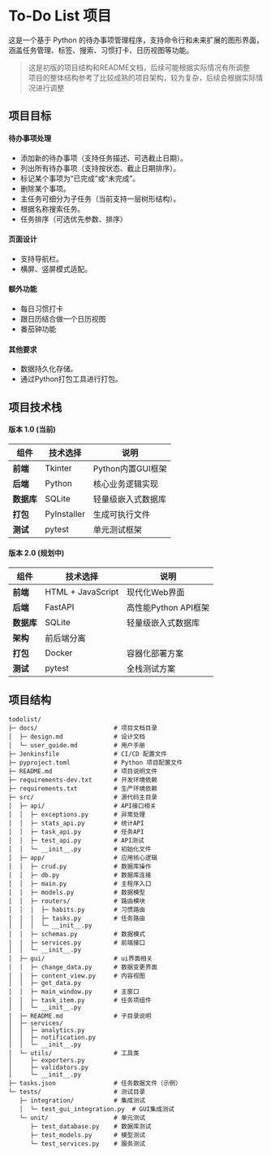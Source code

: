 # To-Do List 项目

这是一个基于 Python 的待办事项管理程序，支持命令行和未来扩展的图形界面，涵盖任务管理、标签、搜索、习惯打卡、日历视图等功能。
> 这是初版的项目结构和README文档，后续可能根据实际情况有所调整  
> 项目的整体结构参考了比较成熟的项目架构，较为复杂，后续会根据实际情况进行调整
## 项目目标
#### 待办事项处理
- 添加新的待办事项（支持任务描述、可选截止日期）。
- 列出所有待办事项（支持按状态、截止日期排序）。
- 标记某个事项为“已完成”或“未完成”。
- 删除某个事项。
- 主任务可细分为子任务（当前支持一层树形结构）。
- 根据名称搜索任务。
- 任务排序（可选优先参数、排序）

#### 页面设计
- 支持导航栏。
- 横屏、竖屏模式适配。

#### 额外功能
- 每日习惯打卡
- 跟日历结合做一个日历视图
- 番茄钟功能

#### 其他要求
- 数据持久化存储。
- 通过Python打包工具进行打包。

## 项目技术栈
#### 版本 1.0 (当前)

| 组件       | 技术选择       | 说明                          |
|------------|----------------|-------------------------------|
| **前端**   | Tkinter        | Python内置GUI框架             |
| **后端**   | Python         | 核心业务逻辑实现              |
| **数据库** | SQLite         | 轻量级嵌入式数据库            |
| **打包**   | PyInstaller    | 生成可执行文件                |
| **测试**   | pytest         | 单元测试框架                  |

#### 版本 2.0 (规划中)

| 组件       | 技术选择               | 说明                          |
|------------|------------------------|-------------------------------|
| **前端**   | HTML + JavaScript      | 现代化Web界面                 |
| **后端**   | FastAPI                | 高性能Python API框架          |
| **数据库** | SQLite                 |  轻量级嵌入式数据库          |
| **架构**   | 前后端分离             |                |
| **打包**   | Docker                 | 容器化部署方案                |
| **测试**   | pytest                | 全栈测试方案                  |

## 项目结构

```
todolist/
├─ docs/                     # 项目文档目录
│  ├─ design.md              # 设计文档
│  └─ user_guide.md          # 用户手册
├─ Jenkinsfile               # CI/CD 配置文件
├─ pyproject.toml            # Python 项目配置文件
├─ README.md                 # 项目说明文件
├─ requirements-dev.txt      # 开发环境依赖
├─ requirements.txt          # 生产环境依赖
├─ src/                      # 源代码主目录
│  ├─ api/                   # API接口相关
│  │  ├─ exceptions.py       # 异常处理
│  │  ├─ stats_api.py        # 统计API
│  │  ├─ task_api.py         # 任务API
│  │  ├─ test_api.py         # API测试
│  │  └─ __init__.py         # 初始化文件
│  ├─ app/                   # 应用核心逻辑
│  │  ├─ crud.py             # 数据库操作
│  │  ├─ db.py               # 数据库连接
│  │  ├─ main.py             # 主程序入口
│  │  ├─ models.py           # 数据模型
│  │  ├─ routers/            # 路由模块
│  │  │  ├─ habits.py        # 习惯路由
│  │  │  ├─ tasks.py         # 任务路由
│  │  │  └─ __init__.py
│  │  ├─ schemas.py          # 数据模式
│  │  ├─ services.py         # 前端接口
│  │  └─ __init__.py
│  ├─ gui/                   # ui界面相关
│  │  ├─ change_data.py      # 数据变更界面
│  │  ├─ content_view.py     # 内容视图
│  │  ├─ get_data.py
│  │  ├─ main_window.py      # 主窗口
│  │  ├─ task_item.py        # 任务项组件
│  │  └─ __init__.py
│  ├─ README.md              # 子目录说明
│  ├─ services/
│  │  ├─ analytics.py
│  │  ├─ notification.py
│  │  └─ __init__.py
│  └─ utils/                 # 工具类
│     ├─ exporters.py
│     ├─ validators.py
│     └─ __init__.py
├─ tasks.json                # 任务数据文件（示例）
└─ tests/                    # 测试目录
   ├─ integration/           # 集成测试
   │  └─ test_gui_integration.py  # GUI集成测试
   └─ unit/                  # 单元测试
      ├─ test_database.py    # 数据库测试
      ├─ test_models.py      # 模型测试
      └─ test_services.py    # 服务测试

```




